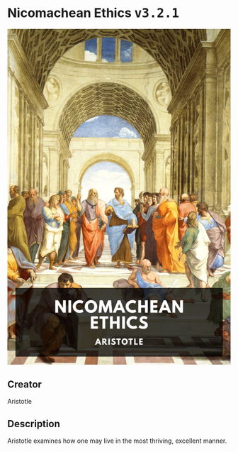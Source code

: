
# Nicomachean Ethics <kbd>v3.2.1</kbd>

<center>
  <img src="./cover-1024.jpg"/>
</center>

## Creator
Aristotle

## Description
Aristotle examines how one may live in the most thriving, excellent manner.

